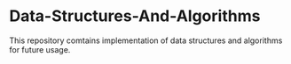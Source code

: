 # Data-Structures-And-Algorithms
This repository comtains implementation of data structures and algorithms for future usage.
